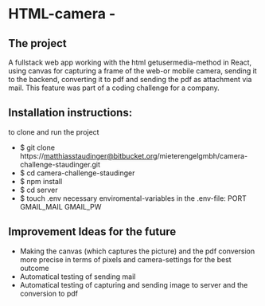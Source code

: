 # HTML-camera - 

## The project

A fullstack web app working with the html getusermedia-method in React, using canvas for capturing a frame of the web-or mobile camera, sending it to the backend, converting it to pdf and sending the pdf as attachment via mail. This feature was part of a coding challenge for a company.


## Installation instructions:
to clone and run the project

* $ git clone https://matthiasstaudinger@bitbucket.org/mieterengelgmbh/camera-challenge-staudinger.git
* $ cd camera-challenge-staudinger
* $ npm install
* $ cd server
* $ touch .env
necessary enviromental-variables in the .env-file:
PORT
GMAIL_MAIL
GMAIL_PW



## Improvement Ideas for the future
* Making the canvas (which captures the picture) and the pdf conversion more precise in terms of pixels and camera-settings for the best outcome
* Automatical testing of sending mail
* Automatical testing of capturing and sending image to server and the conversion to pdf
